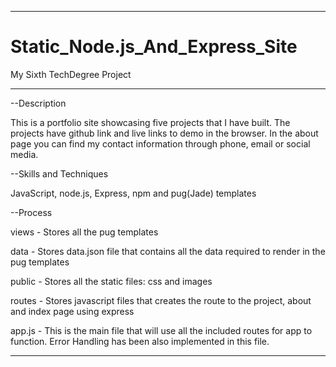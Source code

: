 *********************************
# Static_Node.js_And_Express_Site
 My Sixth TechDegree Project
*********************************


--Description

This is a portfolio site showcasing five projects that I have built.
The projects have github link and live links to demo in the browser.
In the about page you can find my contact information through phone, 
email or social media.


--Skills and Techniques

JavaScript, node.js, Express, npm and pug(Jade) templates

--Process

views 	- Stores all the pug templates

data  	- Stores data.json file that contains all the data required to 
	  render in the pug templates

public 	- Stores all the static files: css and images

routes	- Stores javascript files that creates the route to the project, 
	  about and index page using express

app.js	- This is the main file that will use all the included routes for 
	  app to function. Error Handling has been also implemented in this file.



********************************************************************************

